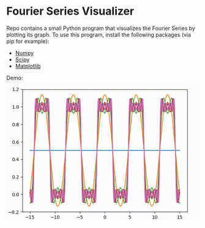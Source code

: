 # Fourier Series Visualizer

Repo contains a small Python program that visualizes the Fourier Series by plotting its graph. To use this program, install the following packages (via pip for example):
* [Numpy](http://www.numpy.org/)
* [Scipy](http://www.scipy.org/)
* [Matplotlib](https://matplotlib.org/)

Demo:
![Alt Text](demo.gif)
